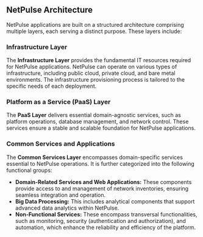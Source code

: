 ## NetPulse Architecture

NetPulse applications are built on a structured architecture comprising multiple layers, each serving a distinct purpose. These layers include:

### **Infrastructure Layer**
The **Infrastructure Layer** provides the fundamental IT resources required for NetPulse applications. NetPulse can operate on various types of infrastructure, including public cloud, private cloud, and bare metal environments. The infrastructure provisioning process is tailored to the specific needs of each deployment.

### **Platform as a Service (PaaS) Layer**
The **PaaS Layer** delivers essential domain-agnostic services, such as platform operations, database management, and network control. These services ensure a stable and scalable foundation for NetPulse applications.

### **Common Services and Applications**
The **Common Services Layer** encompasses domain-specific services essential to NetPulse operations. It is further categorized into the following functional groups:

- **Domain-Related Services and Web Applications:** These components provide access to and management of network inventories, ensuring seamless integration and operation.
- **Big Data Processing:** This includes analytical components that support advanced data analytics within NetPulse.
- **Non-Functional Services:** These encompass transversal functionalities, such as monitoring, security (authentication and authorization), and automation, which enhance the reliability and efficiency of the platform.

